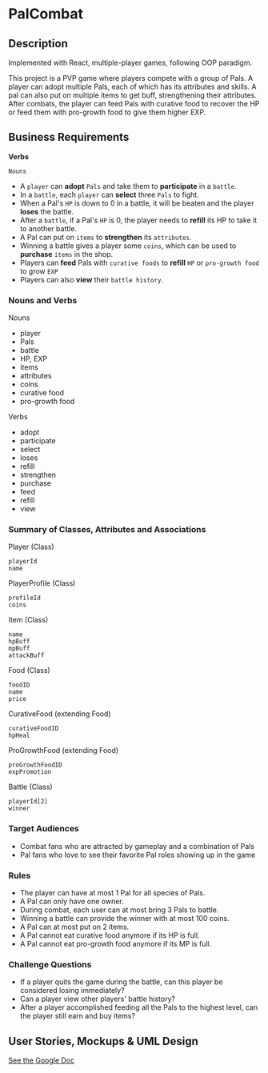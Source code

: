 # PalCombat

## Description
Implemented with React, multiple-player games, following OOP paradigm.

This project is a PVP game where players compete with a group of Pals. A player can adopt multiple Pals, each of which has its attributes and skills. A pal can also put on multiple items to get buff, strengthening their attributes. After combats, the player can feed Pals with curative food to recover the HP or feed them with pro-growth food to give them higher EXP.


## Business Requirements

<b>Verbs</b>

`Nouns`

- A `player` can <b>adopt</b> `Pals` and take them to <b>participate</b> in a `battle`.
- In a `battle`, each `player` can <b>select</b> three `Pals` to fight.
- When a Pal's `HP` is down to 0 in a battle, it will be beaten and the player <b>loses</b> the battle.
- After a `battle`, if a Pal's `HP` is 0, the player needs to <b>refill</b> its HP to take it to another battle.
- A Pal can put on `items` to <b>strengthen</b> its `attributes`.
- Winning a battle gives a player some `coins`, which can be used to <b>purchase</b> `items` in the shop.
- Players can <b>feed</b> Pals with `curative foods` to <b>refill</b> `HP` or `pro-growth food` to grow `EXP`
- Players can also <b>view</b> their `battle history`.

### Nouns and Verbs

Nouns
- player
- Pals
- battle
- HP, EXP
- items
- attributes
- coins
- curative food
- pro-growth food

Verbs
- adopt
- participate
- select 
- loses
- refill
- strengthen
- purchase
- feed
- refill
- view

### Summary of Classes, Attributes and Associations

Player (Class)
    
    playerId 
    name

PlayerProfile (Class)
    
    profileId
    coins

Item (Class)

    name
    hpBuff
    mpBuff
    attackBuff


Food (Class)

    foodID
    name
    price

CurativeFood (extending Food)

    curativeFoodID
    hpHeal

ProGrowthFood (extending Food)

    proGrowthFoodID
    expPromotion

Battle (Class)

    playerId[2]
    winner

### Target Audiences

- Combat fans who are attracted by gameplay and a combination of Pals
- Pal fans who love to see their favorite Pal roles showing up in the game

### Rules

- The player can have at most 1 Pal for all species of Pals.
- A Pal can only have one owner.
- During combat, each user can at most bring 3 Pals to battle.
- Winning a battle can provide the winner with at most 100 coins.
- A Pal can at most put on 2 items.
- A Pal cannot eat curative food anymore if its HP is full.
- A Pal cannot eat pro-growth food anymore if its MP is full.

### Challenge Questions
- If a player quits the game during the battle, can this player be considered losing immediately?
- Can a player view other players' battle history?
- After a player accomplished feeding all the Pals to the highest level, can the player still earn and buy items?

## User Stories, Mockups & UML Design
[See the Google Doc](https://docs.google.com/document/d/1jo_i-8mBXh_UKbRzhL__3K6HnCajc-bX-I9IN5g1A4E/edit?usp=sharing)
